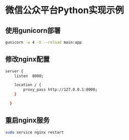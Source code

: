 微信公众平台Python实现示例
============================

使用gunicorn部署
----------------------------
```bash
gunicorn -w 4 -D --reload main:app

```

修改nginx配置
----------------------------
```bash
server {
    listen  8080;

    location / {
        proxy_pass http://127.0.0.1:8000;
    }

  }

```

重启nginx服务
----------------------------
```bash
sudo service nginx restart

```
